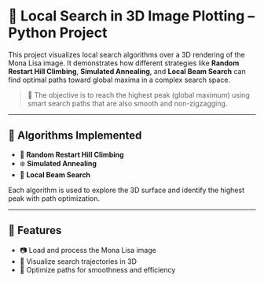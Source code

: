 # 🧭 Local Search in 3D Image Plotting – Python Project

This project visualizes local search algorithms over a 3D rendering of the Mona Lisa image. It demonstrates how different strategies like **Random Restart Hill Climbing**, **Simulated Annealing**, and **Local Beam Search** can find optimal paths toward global maxima in a complex search space.

> 🧠 The objective is to reach the highest peak (global maximum) using smart search paths that are also smooth and non-zigzagging.

---

## 🧪 Algorithms Implemented

- 🔁 **Random Restart Hill Climbing**
- ❄️ **Simulated Annealing**
- 🔦 **Local Beam Search**

Each algorithm is used to explore the 3D surface and identify the highest peak with path optimization.

---

## 📌 Features

- 📷 Load and process the Mona Lisa image
- 🧭 Visualize search trajectories in 3D
- 🎯 Optimize paths for smoothness and efficiency
